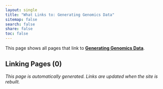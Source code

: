 ```yaml
---
layout: single
title: "What Links to: Generating Genomics Data"
sitemap: false
search: false
share: false
toc: false
---
```


This page shows all pages that link to **[Generating Genomics Data](/datascience/datagen_assayPrep/)**.

## Linking Pages (0)


*This page is automatically generated. Links are updated when the site is rebuilt.*
